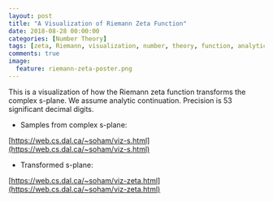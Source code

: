 ```yaml
---
layout: post
title: "A Visualization of Riemann Zeta Function"
date: 2018-08-28 00:00:00
categories: [Number Theory]
tags: [zeta, Riemann, visualization, number, theory, function, analytic, computation]
comments: true
image:
  feature: riemann-zeta-poster.png
---
```

This is a visualization of how the Riemann zeta function transforms the complex s-plane. We assume analytic continuation. Precision is 53 significant decimal digits.

 - Samples from complex s-plane:

  [https://web.cs.dal.ca/~soham/viz-s.html](https://web.cs.dal.ca/~soham/viz-s.html)
 - Transformed s-plane:

  [https://web.cs.dal.ca/~soham/viz-zeta.html](https://web.cs.dal.ca/~soham/viz-zeta.html)